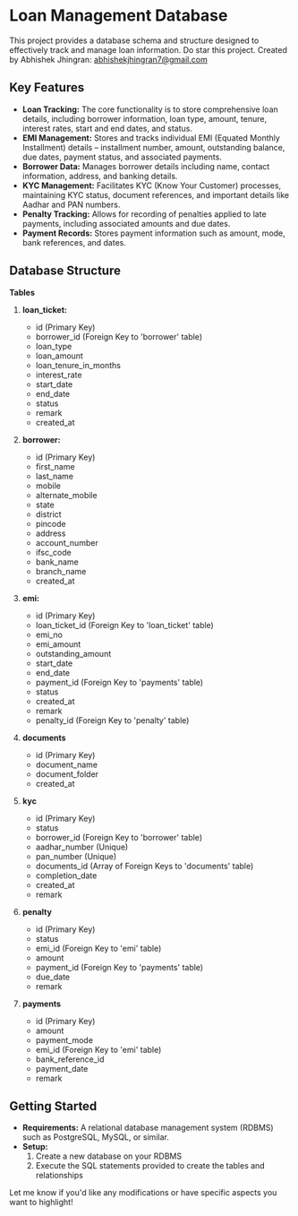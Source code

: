 # Loan Management Database

This project provides a database schema and structure designed to effectively track and manage loan information. Do star this project. Created by Abhishek Jhingran: abhishekjhingran7@gmail.com

## Key Features

* **Loan Tracking:** The core functionality is to store comprehensive loan details, including borrower information, loan type, amount, tenure, interest rates, start and end dates, and status.
* **EMI Management:** Stores and tracks individual EMI (Equated Monthly Installment) details – installment number, amount, outstanding balance, due dates, payment status, and associated payments.
* **Borrower Data:** Manages borrower details including name, contact information, address, and banking details.
* **KYC Management:** Facilitates KYC (Know Your Customer) processes, maintaining KYC status, document references, and important details like Aadhar and PAN numbers.
* **Penalty Tracking:** Allows for recording of penalties applied to late payments, including associated amounts and due dates.
* **Payment Records:**  Stores payment information such as amount, mode, bank references, and dates.

## Database Structure

**Tables**

1.  **loan_ticket:**
    *   id (Primary Key) 
    *   borrower_id (Foreign Key to 'borrower' table)
    *   loan_type
    *   loan_amount
    *   loan_tenure_in_months
    *   interest_rate
    *   start_date
    *   end_date
    *   status
    *   remark
    *   created_at

2.  **borrower:**
    *   id (Primary Key)
    *   first_name
    *   last_name
    *   mobile
    *   alternate_mobile
    *   state
    *   district
    *   pincode
    *   address
    *   account_number
    *   ifsc_code
    *   bank_name
    *   branch_name
    *   created_at

3.  **emi:**
    *   id (Primary Key)
    *   loan_ticket_id (Foreign Key to 'loan_ticket' table)
    *   emi_no
    *   emi_amount
    *   outstanding_amount
    *   start_date
    *   end_date
    *   payment_id (Foreign Key to 'payments' table)
    *   status
    *   created_at
    *   remark
    *   penalty_id (Foreign Key to 'penalty' table)

4.  **documents**
    *   id (Primary Key)
    *   document_name
    *   document_folder
    *   created_at

5.  **kyc**
    *   id (Primary Key)
    *   status
    *   borrower_id (Foreign Key to 'borrower' table)
    *   aadhar_number (Unique)
    *   pan_number (Unique)
    *   documents_id (Array of Foreign Keys to 'documents' table)
    *   completion_date
    *   created_at
    *   remark

6.  **penalty**
    *   id (Primary Key)
    *   status
    *   emi_id (Foreign Key to 'emi' table)
    *   amount
    *   payment_id (Foreign Key to 'payments' table)
    *   due_date
    *   remark

7.  **payments**
    *   id (Primary Key)
    *   amount
    *   payment_mode
    *   emi_id (Foreign Key to 'emi' table)
    *   bank_reference_id
    *   payment_date
    *   remark

## Getting Started

* **Requirements:** A relational database management system (RDBMS) such as PostgreSQL, MySQL, or similar.
* **Setup:**
    1.  Create a new database on your RDBMS
    2.  Execute the SQL statements provided to create the tables and relationships

Let me know if you'd like any modifications or have specific aspects you want to highlight! 
